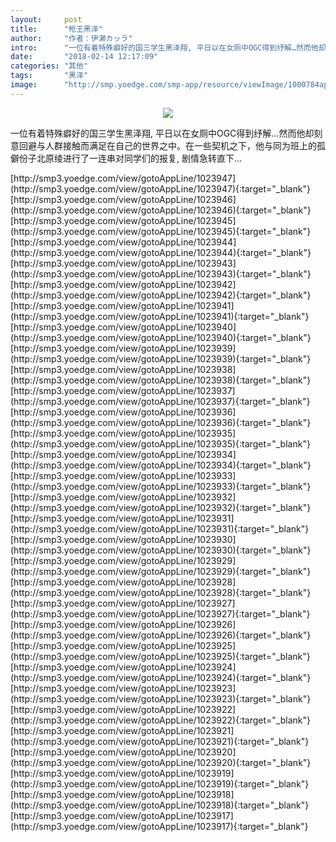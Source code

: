 ```yaml
---
layout:     post
title:      "枪王黑泽"
author:     "作者：伊濑カッラ"
intro:      "一位有着特殊癖好的国三学生黑泽翔, 平日以在女厕中OGC得到纾解…然而他却刻意回避与人群接触而满足在自己的世界之中。在一些契机之下，他与同为班上的孤僻份子北原绫进行了一连串对同学们的报复, 剧情急转直下…"
date:       "2018-02-14 12:17:09"
categories: "其他"
tags:       "黑泽"
image:      "http://smp.yoedge.com/smp-app/resource/viewImage/1000784appline.png"
---
```

<div style="text-align: center">
<p><img src="http://smp.yoedge.com/smp-app/resource/viewImage/1000784appline.png"/></p>
</div>
<p class="post-meta">
<span>一位有着特殊癖好的国三学生黑泽翔, 平日以在女厕中OGC得到纾解…然而他却刻意回避与人群接触而满足在自己的世界之中。在一些契机之下，他与同为班上的孤僻份子北原绫进行了一连串对同学们的报复, 剧情急转直下…</span>
</p>
[http://smp3.yoedge.com/view/gotoAppLine/1023947](http://smp3.yoedge.com/view/gotoAppLine/1023947){:target="_blank"}
[http://smp3.yoedge.com/view/gotoAppLine/1023946](http://smp3.yoedge.com/view/gotoAppLine/1023946){:target="_blank"}
[http://smp3.yoedge.com/view/gotoAppLine/1023945](http://smp3.yoedge.com/view/gotoAppLine/1023945){:target="_blank"}
[http://smp3.yoedge.com/view/gotoAppLine/1023944](http://smp3.yoedge.com/view/gotoAppLine/1023944){:target="_blank"}
[http://smp3.yoedge.com/view/gotoAppLine/1023943](http://smp3.yoedge.com/view/gotoAppLine/1023943){:target="_blank"}
[http://smp3.yoedge.com/view/gotoAppLine/1023942](http://smp3.yoedge.com/view/gotoAppLine/1023942){:target="_blank"}
[http://smp3.yoedge.com/view/gotoAppLine/1023941](http://smp3.yoedge.com/view/gotoAppLine/1023941){:target="_blank"}
[http://smp3.yoedge.com/view/gotoAppLine/1023940](http://smp3.yoedge.com/view/gotoAppLine/1023940){:target="_blank"}
[http://smp3.yoedge.com/view/gotoAppLine/1023939](http://smp3.yoedge.com/view/gotoAppLine/1023939){:target="_blank"}
[http://smp3.yoedge.com/view/gotoAppLine/1023938](http://smp3.yoedge.com/view/gotoAppLine/1023938){:target="_blank"}
[http://smp3.yoedge.com/view/gotoAppLine/1023937](http://smp3.yoedge.com/view/gotoAppLine/1023937){:target="_blank"}
[http://smp3.yoedge.com/view/gotoAppLine/1023936](http://smp3.yoedge.com/view/gotoAppLine/1023936){:target="_blank"}
[http://smp3.yoedge.com/view/gotoAppLine/1023935](http://smp3.yoedge.com/view/gotoAppLine/1023935){:target="_blank"}
[http://smp3.yoedge.com/view/gotoAppLine/1023934](http://smp3.yoedge.com/view/gotoAppLine/1023934){:target="_blank"}
[http://smp3.yoedge.com/view/gotoAppLine/1023933](http://smp3.yoedge.com/view/gotoAppLine/1023933){:target="_blank"}
[http://smp3.yoedge.com/view/gotoAppLine/1023932](http://smp3.yoedge.com/view/gotoAppLine/1023932){:target="_blank"}
[http://smp3.yoedge.com/view/gotoAppLine/1023931](http://smp3.yoedge.com/view/gotoAppLine/1023931){:target="_blank"}
[http://smp3.yoedge.com/view/gotoAppLine/1023930](http://smp3.yoedge.com/view/gotoAppLine/1023930){:target="_blank"}
[http://smp3.yoedge.com/view/gotoAppLine/1023929](http://smp3.yoedge.com/view/gotoAppLine/1023929){:target="_blank"}
[http://smp3.yoedge.com/view/gotoAppLine/1023928](http://smp3.yoedge.com/view/gotoAppLine/1023928){:target="_blank"}
[http://smp3.yoedge.com/view/gotoAppLine/1023927](http://smp3.yoedge.com/view/gotoAppLine/1023927){:target="_blank"}
[http://smp3.yoedge.com/view/gotoAppLine/1023926](http://smp3.yoedge.com/view/gotoAppLine/1023926){:target="_blank"}
[http://smp3.yoedge.com/view/gotoAppLine/1023925](http://smp3.yoedge.com/view/gotoAppLine/1023925){:target="_blank"}
[http://smp3.yoedge.com/view/gotoAppLine/1023924](http://smp3.yoedge.com/view/gotoAppLine/1023924){:target="_blank"}
[http://smp3.yoedge.com/view/gotoAppLine/1023923](http://smp3.yoedge.com/view/gotoAppLine/1023923){:target="_blank"}
[http://smp3.yoedge.com/view/gotoAppLine/1023922](http://smp3.yoedge.com/view/gotoAppLine/1023922){:target="_blank"}
[http://smp3.yoedge.com/view/gotoAppLine/1023921](http://smp3.yoedge.com/view/gotoAppLine/1023921){:target="_blank"}
[http://smp3.yoedge.com/view/gotoAppLine/1023920](http://smp3.yoedge.com/view/gotoAppLine/1023920){:target="_blank"}
[http://smp3.yoedge.com/view/gotoAppLine/1023919](http://smp3.yoedge.com/view/gotoAppLine/1023919){:target="_blank"}
[http://smp3.yoedge.com/view/gotoAppLine/1023918](http://smp3.yoedge.com/view/gotoAppLine/1023918){:target="_blank"}
[http://smp3.yoedge.com/view/gotoAppLine/1023917](http://smp3.yoedge.com/view/gotoAppLine/1023917){:target="_blank"}



